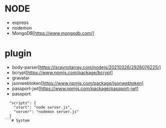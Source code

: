 # NODE
* express
* nodemon
* MongoDB[https://www.mongodb.com/]

# plugin
* body-parser[https://israynotarray.com/nodejs/20210326/2926076225/]
* bcrypt[https://www.npmjs.com/package/bcrypt]
* gravatar
* jsonwebtoken[https://www.npmjs.com/package/jsonwebtoken]
* passport-jwt[https://www.npmjs.com/package/passport-jwt]
* passport 

```
  "scripts": {
    "start": "node server.js",
    "server": "nodemon server.js"
  }
```# System
